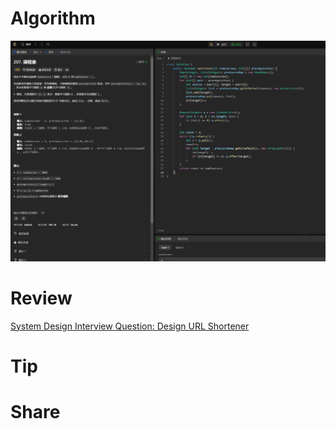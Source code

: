 # Algorithm

![](../../images/temp/zhenran-2024-07-21-lc.png)

# Review

[System Design Interview Question: Design URL Shortener](https://medium.com/gitconnected/system-design-interview-question-design-url-shortener-c3278a99fc35)

# Tip



# Share
